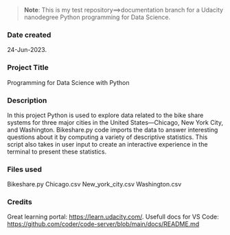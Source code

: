 >**Note**: This is my test repository==>documentation branch for a Udacity nanodegree Python programming for Data Science.

### Date created
24-Jun-2023.

### Project Title
Programming for Data Science with Python

### Description
In this project Python is used to explore data related to the bike share systems for three major cities in the United States—Chicago, New York City, and Washington. Bikeshare.py code imports the data to answer interesting questions about it by computing a variety of descriptive statistics. This script also takes in user input to create an interactive experience in the terminal to present these statistics.

### Files used
Bikeshare.py
Chicago.csv
New_york_city.csv
Washington.csv

### Credits
Great learning portal: https://learn.udacity.com/.
Usefull docs for VS Code: https://github.com/coder/code-server/blob/main/docs/README.md

